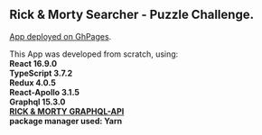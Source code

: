 ## Rick & Morty Searcher - Puzzle Challenge.

[App deployed on GhPages](https://zigaran.github.io/rickmorty-web/).

This App was developed from scratch, using:</br>
**React 16.9.0**</br>
**TypeScript 3.7.2**</br>
**Redux 4.0.5**</br>
**React-Apollo 3.1.5**</br>
**Graphql 15.3.0**</br>
**[RICK & MORTY GRAPHQL-API](https://rickandmortyapi.com/graphql)**</br>
**package manager used: Yarn**</br>
